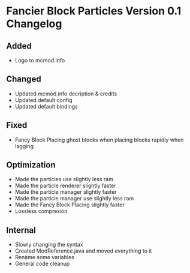 # Fancier Block Particles Version 0.1 Changelog

## Added

- Logo to mcmod.info

## Changed

- Updated mcmod.info decription & credits
- Updated default config
- Updated default bindings

## Fixed

- Fancy Block Placing ghost blocks when placing blocks rapidly when lagging

## Optimization

- Made the particles use slightly less ram
- Made the particle renderer slightly faster
- Made the particle manager slightly faster
- Made the particle manager use slightly less ram
- Made the Fancy Block Placing slightly faster
- Lossless compresion

## Internal

- Slowly changing the syntax
- Created ModReference.java and moved everything to it
- Rename some variables
- General code cleanup
